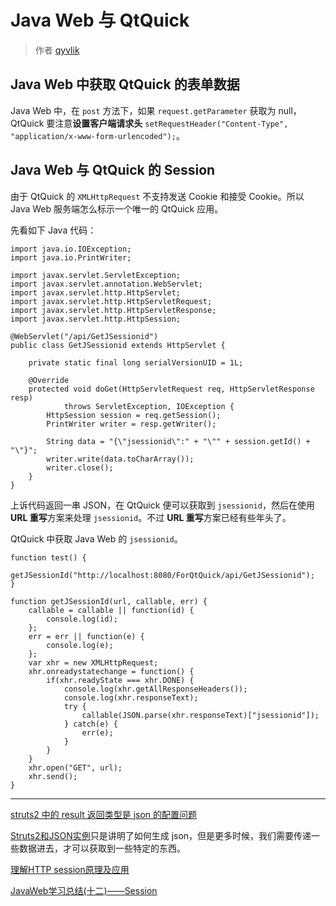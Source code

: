 # Java Web 与 QtQuick

> 作者 [qyvlik](http://blog.qyvlik.space)

## Java Web 中获取 QtQuick 的表单数据

Java Web 中，在 `post` 方法下，如果  `request.getParameter` 获取为 null，QtQuick 要注意**设置客户端请求头** `setRequestHeader("Content-Type", "application/x-www-form-urlencoded");`。

## Java Web 与 QtQuick 的 Session

由于 QtQuick 的 `XMLHttpRequest` 不支持发送 Cookie 和接受 Cookie。所以 Java Web 服务端怎么标示一个唯一的 QtQuick 应用。

先看如下 Java 代码：

```
import java.io.IOException;
import java.io.PrintWriter;

import javax.servlet.ServletException;
import javax.servlet.annotation.WebServlet;
import javax.servlet.http.HttpServlet;
import javax.servlet.http.HttpServletRequest;
import javax.servlet.http.HttpServletResponse;
import javax.servlet.http.HttpSession;

@WebServlet("/api/GetJSessionid") 
public class GetJSessionid extends HttpServlet {

	private static final long serialVersionUID = 1L;

	@Override
	protected void doGet(HttpServletRequest req, HttpServletResponse resp)
			throws ServletException, IOException {
		HttpSession session = req.getSession();
		PrintWriter writer = resp.getWriter();
		
		String data = "{\"jsessionid\":" + "\"" + session.getId() + "\"}";
		writer.write(data.toCharArray());
		writer.close();
	}
}
```

上诉代码返回一串 JSON，在 QtQuick 便可以获取到 `jsessionid`，然后在使用 **URL 重写**方案来处理 `jsessionid`。不过 **URL 重写**方案已经有些年头了。

QtQuick 中获取 Java Web 的  `jsessionid`。

```
function test() {
    getJSessionId("http://localhost:8080/ForQtQuick/api/GetJSessionid");
}

function getJSessionId(url, callable, err) {
    callable = callable || function(id) {
        console.log(id);
    };
    err = err || function(e) {
        console.log(e);
    };
    var xhr = new XMLHttpRequest;
    xhr.onreadystatechange = function() {
        if(xhr.readyState === xhr.DONE) {
            console.log(xhr.getAllResponseHeaders());
            console.log(xhr.responseText);
            try {
                callable(JSON.parse(xhr.responseText)["jsessionid"]);
            } catch(e) {
                err(e);
            }
        }
    }
    xhr.open("GET", url);
    xhr.send();
}
```

---

[struts2 中的 result 返回类型是 json 的配置问题 ](http://blog.sina.com.cn/s/blog_4fdb887b01013zda.html)

[Struts2和JSON实例](http://www.yiibai.com/struts_2/struts-2-and-json-example.html)只是讲明了如何生成 json，但是更多时候，我们需要传递一些数据进去，才可以获取到一些特定的东西。

[理解HTTP session原理及应用](http://beyond99.blog.51cto.com/1469451/543282/)

[JavaWeb学习总结(十二)——Session](http://www.cnblogs.com/xdp-gacl/p/3855702.html)
